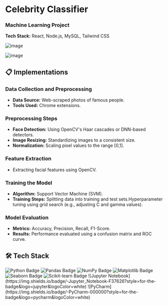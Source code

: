 # Celebrity Classifier
### Machine Learning Project
**Tech Stack:** React, Node.js, MySQL, Tailwind CSS

![image](https://github.com/user-attachments/assets/5c1727c7-23f2-418f-b540-63221f3a535c)

![image](https://github.com/user-attachments/assets/39b1baed-a173-4808-8eca-c2dd6b374e2f)


## 📋 Implementations 

### Data Collection and Preprocessing
- **Data Source:** Web-scraped photos of famous people.
- **Tools Used:** Chrome extensions.

### Preprocessing Steps
- **Face Detection:** Using OpenCV's Haar cascades or DNN-based detectors.
- **Image Resizing:** Standardizing images to a consistent size.
- **Normalization:** Scaling pixel values to the range [0,1].

### Feature Extraction
- Extracting facial features using OpenCV.

### Training the Model
- **Algorithm:** Support Vector Machine (SVM).
- **Training Steps:** Splitting data into training and test sets.Hyperparameter tuning using grid search (e.g., adjusting C and gamma values).

### Model Evaluation
- **Metrics:** Accuracy, Precision, Recall, F1-Score.
- **Results:** Performance evaluated using a confusion matrix and ROC curve.

## 🛠️ Tech Stack

<img src="https://img.shields.io/badge/Python-3776AB?style=for-the-badge&logo=python&logoColor=white" alt="Python Badge"/>
<img src="https://img.shields.io/badge/Pandas-150458?style=for-the-badge&logo=pandas&logoColor=white" alt="Pandas Badge"/> <img src="https://img.shields.io/badge/NumPy-013243?style=for-the-badge&logo=numpy&logoColor=white" alt="NumPy Badge"/> <img src="https://img.shields.io/badge/Matplotlib-11557C?style=for-the-badge&logo=plotly&logoColor=white" alt="Matplotlib Badge"/> <img src="https://img.shields.io/badge/Seaborn-2F4F4F?style=for-the-badge&logo=data&logoColor=white" alt="Seaborn Badge"/> <img src="https://img.shields.io/badge/Scikit_Learn-F7931E?style=for-the-badge&logo=scikit-learn&logoColor=white" alt="Scikit-learn Badge"/>
![Jupyter Notebook](https://img.shields.io/badge/-Jupyter_Notebook-F37626?style=for-the-badge&logo=jupyter&logoColor=white)
![PyCharm](https://img.shields.io/badge/-PyCharm-000000?style=for-the-badge&logo=pycharm&logoColor=white)


